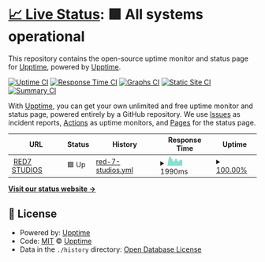 # [📈 Live Status](https:///red7community-status): <!--live status--> **🟩 All systems operational**

This repository contains the open-source uptime monitor and status page for [Upptime](https://upptime.js.org), powered by [Upptime](https://github.com/upptime/upptime).

[![Uptime CI](https://github.com/RED7Studios/red7community-status/workflows/Uptime%20CI/badge.svg)](https://github.com/RED7Studios/red7community-status/actions?query=workflow%3A%22Uptime+CI%22)
[![Response Time CI](https://github.com/RED7Studios/red7community-status/workflows/Response%20Time%20CI/badge.svg)](https://github.com/RED7Studios/red7community-status/actions?query=workflow%3A%22Response+Time+CI%22)
[![Graphs CI](https://github.com/RED7Studios/red7community-status/workflows/Graphs%20CI/badge.svg)](https://github.com/RED7Studios/red7community-status/actions?query=workflow%3A%22Graphs+CI%22)
[![Static Site CI](https://github.com/RED7Studios/red7community-status/workflows/Static%20Site%20CI/badge.svg)](https://github.com/RED7Studios/red7community-status/actions?query=workflow%3A%22Static+Site+CI%22)
[![Summary CI](https://github.com/RED7Studios/red7community-status/workflows/Summary%20CI/badge.svg)](https://github.com/RED7Studios/red7community-status/actions?query=workflow%3A%22Summary+CI%22)

With [Upptime](https://upptime.js.org), you can get your own unlimited and free uptime monitor and status page, powered entirely by a GitHub repository. We use [Issues](https://github.com/upptime/upptime/issues) as incident reports, [Actions](https://github.com/RED7Studios/red7community-status/actions) as uptime monitors, and [Pages](https:///red7community-status) for the status page.

<!--start: status pages-->
<!-- This summary is generated by Upptime (https://github.com/upptime/upptime) -->
<!-- Do not edit this manually, your changes will be overwritten -->
<!-- prettier-ignore -->
| URL | Status | History | Response Time | Uptime |
| --- | ------ | ------- | ------------- | ------ |
| <img alt="" src="https://favicons.githubusercontent.com/redsevenstudios.com" height="13"> [RED7 STUDIOS](https://redsevenstudios.com) | 🟩 Up | [red-7-studios.yml](https://github.com/RED7Studios/status/commits/HEAD/history/red-7-studios.yml) | <details><summary><img alt="Response time graph" src="./graphs/red-7-studios/response-time-week.png" height="20"> 1990ms</summary><br><a href="https://status.cldm.ml/history/red-7-studios"><img alt="Response time 2167" src="https://img.shields.io/endpoint?url=https%3A%2F%2Fraw.githubusercontent.com%2FRED7Studios%2Fstatus%2FHEAD%2Fapi%2Fred-7-studios%2Fresponse-time.json"></a><br><a href="https://status.cldm.ml/history/red-7-studios"><img alt="24-hour response time 2553" src="https://img.shields.io/endpoint?url=https%3A%2F%2Fraw.githubusercontent.com%2FRED7Studios%2Fstatus%2FHEAD%2Fapi%2Fred-7-studios%2Fresponse-time-day.json"></a><br><a href="https://status.cldm.ml/history/red-7-studios"><img alt="7-day response time 1990" src="https://img.shields.io/endpoint?url=https%3A%2F%2Fraw.githubusercontent.com%2FRED7Studios%2Fstatus%2FHEAD%2Fapi%2Fred-7-studios%2Fresponse-time-week.json"></a><br><a href="https://status.cldm.ml/history/red-7-studios"><img alt="30-day response time 2012" src="https://img.shields.io/endpoint?url=https%3A%2F%2Fraw.githubusercontent.com%2FRED7Studios%2Fstatus%2FHEAD%2Fapi%2Fred-7-studios%2Fresponse-time-month.json"></a><br><a href="https://status.cldm.ml/history/red-7-studios"><img alt="1-year response time 2167" src="https://img.shields.io/endpoint?url=https%3A%2F%2Fraw.githubusercontent.com%2FRED7Studios%2Fstatus%2FHEAD%2Fapi%2Fred-7-studios%2Fresponse-time-year.json"></a></details> | <details><summary><a href="https://status.cldm.ml/history/red-7-studios">100.00%</a></summary><a href="https://status.cldm.ml/history/red-7-studios"><img alt="All-time uptime 47.51%" src="https://img.shields.io/endpoint?url=https%3A%2F%2Fraw.githubusercontent.com%2FRED7Studios%2Fstatus%2FHEAD%2Fapi%2Fred-7-studios%2Fuptime.json"></a><br><a href="https://status.cldm.ml/history/red-7-studios"><img alt="24-hour uptime 100.00%" src="https://img.shields.io/endpoint?url=https%3A%2F%2Fraw.githubusercontent.com%2FRED7Studios%2Fstatus%2FHEAD%2Fapi%2Fred-7-studios%2Fuptime-day.json"></a><br><a href="https://status.cldm.ml/history/red-7-studios"><img alt="7-day uptime 100.00%" src="https://img.shields.io/endpoint?url=https%3A%2F%2Fraw.githubusercontent.com%2FRED7Studios%2Fstatus%2FHEAD%2Fapi%2Fred-7-studios%2Fuptime-week.json"></a><br><a href="https://status.cldm.ml/history/red-7-studios"><img alt="30-day uptime 100.00%" src="https://img.shields.io/endpoint?url=https%3A%2F%2Fraw.githubusercontent.com%2FRED7Studios%2Fstatus%2FHEAD%2Fapi%2Fred-7-studios%2Fuptime-month.json"></a><br><a href="https://status.cldm.ml/history/red-7-studios"><img alt="1-year uptime 47.51%" src="https://img.shields.io/endpoint?url=https%3A%2F%2Fraw.githubusercontent.com%2FRED7Studios%2Fstatus%2FHEAD%2Fapi%2Fred-7-studios%2Fuptime-year.json"></a></details>

<!--end: status pages-->

[**Visit our status website →**](https:///red7community-status)

## 📄 License

- Powered by: [Upptime](https://github.com/upptime/upptime)
- Code: [MIT](./LICENSE) © [Upptime](https://upptime.js.org)
- Data in the `./history` directory: [Open Database License](https://opendatacommons.org/licenses/odbl/1-0/)

